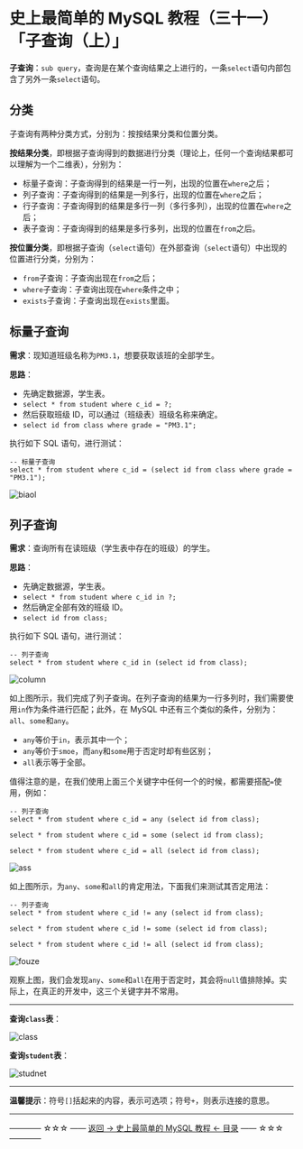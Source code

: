 # 史上最简单的 MySQL 教程（三十一）「子查询（上）」

**子查询**：`sub query`，查询是在某个查询结果之上进行的，一条`select`语句内部包含了另外一条`select`语句。

## 分类

子查询有两种分类方式，分别为：按按结果分类和位置分类。

**按结果分类**，即根据子查询得到的数据进行分类（理论上，任何一个查询结果都可以理解为一个二维表），分别为：

 - 标量子查询：子查询得到的结果是一行一列，出现的位置在`where`之后；
 - 列子查询：子查询得到的结果是一列多行，出现的位置在`where`之后；
 - 行子查询：子查询得到的结果是多行一列（多行多列），出现的位置在`where`之后；
 - 表子查询：子查询得到的结果是多行多列，出现的位置在`from`之后。


**按位置分类**，即根据子查询（`select`语句）在外部查询（`select`语句）中出现的位置进行分类，分别为：

 - `from`子查询：子查询出现在`from`之后；
 - `where`子查询：子查询出现在`where`条件之中；
 - `exists`子查询：子查询出现在`exists`里面。

## 标量子查询

**需求**：现知道班级名称为`PM3.1`，想要获取该班的全部学生。

**思路**：

 - 先确定数据源，学生表。
  - `select * from student where c_id = ?;`
 - 然后获取班级 ID，可以通过（班级表）班级名称来确定。
  - `select id from class where grade = "PM3.1";`

执行如下 SQL 语句，进行测试：

```
-- 标量子查询
select * from student where c_id = (select id from class where grade = "PM3.1");
```

![biaol](http://img.blog.csdn.net/20170826223108914)

## 列子查询

**需求**：查询所有在读班级（学生表中存在的班级）的学生。

**思路**：

 - 先确定数据源，学生表。
  - `select * from student where c_id in ?;`
 - 然后确定全部有效的班级 ID。
  - `select id from class;`

执行如下 SQL 语句，进行测试：

```
-- 列子查询
select * from student where c_id in (select id from class);
```

![column](http://img.blog.csdn.net/20170826231655784)

如上图所示，我们完成了列子查询。在列子查询的结果为一行多列时，我们需要使用`in`作为条件进行匹配；此外，在 MySQL 中还有三个类似的条件，分别为：`all`、`some`和`any`。

 - `any`等价于`in`，表示其中一个；
 - `any`等价于`smoe`，而`any`和`some`用于否定时却有些区别；
 - `all`表示等于全部。

值得注意的是，在我们使用上面三个关键字中任何一个的时候，都需要搭配`=`使用，例如：

```
-- 列子查询
select * from student where c_id = any (select id from class);

select * from student where c_id = some (select id from class);

select * from student where c_id = all (select id from class);
```

![ass](http://img.blog.csdn.net/20170826231616645)

如上图所示，为`any`、`some`和`all`的肯定用法，下面我们来测试其否定用法：

```
-- 列子查询
select * from student where c_id != any (select id from class);

select * from student where c_id != some (select id from class);

select * from student where c_id != all (select id from class);
```

![fouze](http://img.blog.csdn.net/20170826231526787)

观察上图，我们会发现`any`、`some`和`all`在用于否定时，其会将`null`值排除掉。实际上，在真正的开发中，这三个关键字并不常用。

----------
**查询`class`表**：

![class](http://img.blog.csdn.net/20170826223402050)

**查询`student`表**：

![studnet](http://img.blog.csdn.net/20170826231758769)


----------

**温馨提示**：符号`[]`括起来的内容，表示可选项；符号`+`，则表示连接的意思。


----------
———— ☆☆☆ —— [返回 -> 史上最简单的 MySQL 教程 <- 目录](https://github.com/guobinhit/mysql-tutorial/blob/master/README.md) —— ☆☆☆ ————
